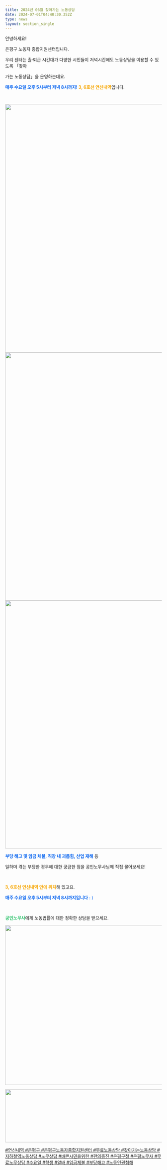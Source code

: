 ```yaml
---
title: 2024년 06월 찾아가는 노동상담
date: 2024-07-01T04:40:30.352Z
type: news
layout: section_single
---
```

<p id="SE-358e0851-e000-4f6e-961f-660fed6fea36" class="se-text-paragraph se-text-paragraph-align-left"><span id="SE-9df4ffa9-073d-4911-b69e-ee614a116919" class="se-fs-fs16 se-ff-system se-style-unset">안녕하세요!</span></p>
<p id="SE-84a80208-74fd-4cf0-ac8c-b004e605720a" class="se-text-paragraph se-text-paragraph-align-left"><span id="SE-7b64d73b-7184-4552-a3d4-7427066d5127" class="se-fs-fs16 se-ff-system se-style-unset">은평구 노동자 종합지원센터입니다.</span></p>
<p id="SE-8f5f7683-3cf7-4bca-b815-528150efbad4" class="se-text-paragraph se-text-paragraph-align-left"><span id="SE-bc823bfb-31ba-4f5c-a0b4-a97cf1d88b8c" class="se-fs-fs16 se-ff-system se-style-unset">우리 센터는&nbsp;</span><span id="SE-a00b4b08-2916-4353-897f-af33501eb19d" class="se-fs-fs16 se-ff-system se-style-unset">출&middot;퇴근 시간대가 다양한</span>&nbsp;<span id="SE-77124c27-51c5-4f1c-8f59-2248845e2947" class="se-fs-fs16 se-ff-system se-style-unset">시민들이 저녁시간에도 노동상담</span><span id="SE-7b4e714b-f033-4c84-bd43-051c8a725ec5" class="se-fs-fs16 se-ff-system se-style-unset">을 이용할 수 있도록 「</span><span id="SE-679abfee-16b5-4442-bbbb-dbdf95e0afe8" class="se-fs-fs16 se-ff-system se-style-unset">찾아</span></p>
<p id="SE-abf6e6da-4ee1-4370-8ff8-9e38cb5da006" class="se-text-paragraph se-text-paragraph-align-left"><span id="SE-40f15c9b-8dde-4719-99bb-6260ed21200c" class="se-fs-fs16 se-ff-system se-style-unset">가는 노동상담」을 운영하는데요.</span></p>
<p id="SE-41a2a788-dacd-4bbc-a914-732dd3170e06" class="se-text-paragraph se-text-paragraph-align-left"><span id="SE-57ca450b-ae1a-4abd-80ee-8f396f3633ac" class="se-fs-fs16 se-ff-system se-style-unset" style="color: #0c67f0;"><strong>매주 수요일 오후 5시부터 저녁 8시까지!</strong></span><span id="SE-83a6947a-b20c-4c2a-b41c-c9718fb27cab" class="se-fs-fs16 se-ff-system se-style-unset"><strong>&nbsp;</strong></span><span id="SE-06353209-4f82-4b09-8551-2f42d232ac56" class="se-fs-fs16 se-ff-system se-style-unset" style="color: #f7a602;"><strong>3, 6호선 연신내역</strong></span><span id="SE-6bbb0dc7-e5a8-4e21-a3ed-f4b1bd3eeb55" class="se-fs-fs16 se-ff-system se-style-unset">입니다.</span></p>
<p class="se-text-paragraph se-text-paragraph-align-left">&nbsp;</p>
<p class="se-text-paragraph se-text-paragraph-align-left"><img src="https://drive.tiny.cloud/1/engl1s97gj9hrxpoa7eh7z5f05ozxfm1box3nxkh4j7a43ei/ed4ab3ab-f6b4-4992-9c5f-a9bc15348299" alt="" width="596" height="796" /><img src="https://drive.tiny.cloud/1/engl1s97gj9hrxpoa7eh7z5f05ozxfm1box3nxkh4j7a43ei/8832f140-6586-448b-92ef-46c23e5b2021" alt="" width="596" height="795" /><img src="https://drive.tiny.cloud/1/engl1s97gj9hrxpoa7eh7z5f05ozxfm1box3nxkh4j7a43ei/67d3165e-2234-42eb-b333-80d53f4ca9fe" alt="" width="597" height="795" /></p>
<p id="SE-18e82d20-0704-4043-8aef-dafb6abfaeda" class="se-text-paragraph se-text-paragraph-align-left"><span id="SE-22e8d82a-aaa1-4403-b3e0-15b4e8ec02c3" class="se-fs-fs16 se-ff-system se-style-unset" style="color: #0c67f0;"><strong>부당 해고 및 임금 체불, 직장 내 괴롭힘, 산업 재해</strong></span><span id="SE-634b7d80-1e6f-4ede-aa70-04af81f22e7c" class="se-fs-fs16 se-ff-system se-style-unset">&nbsp;등</span></p>
<p id="SE-b4a755dc-3495-41ce-a900-c65f028d4fb0" class="se-text-paragraph se-text-paragraph-align-left"><span id="SE-0461d9cf-ac01-4cd5-af7f-8a163eb2a8e6" class="se-fs-fs16 se-ff-system se-style-unset">일하며 겪는 부당한 경우에 대한 궁금한 점을 공인노무사님께 직접 물어보세요!</span></p>
<p id="SE-7d5e6de1-cd05-407b-9a33-ccc73e36ca89" class="se-text-paragraph se-text-paragraph-align-left"><span id="SE-a01bca8d-6c6b-4c40-8434-778cf102182b" class="se-fs-fs16 se-ff-system se-style-unset">​</span></p>
<p id="SE-8e651f3c-241f-45f6-8794-2feaef43208f" class="se-text-paragraph se-text-paragraph-align-left"><span style="color: #f7a602;"><span id="SE-ca44afe0-f396-47b2-810c-4dd2bcd1453e" class="se-fs-fs16 se-ff-system se-style-unset"><strong>3, 6호선 연신내역&nbsp;</strong></span><span id="SE-7aa225dc-41ac-4743-b3ee-d4415f28c4c1" class="se-fs-fs16 se-ff-system se-style-unset"><strong>안에 위치</strong></span></span><span id="SE-22a28bf1-16cd-445f-a985-a5dfbc2209f8" class="se-fs-fs16 se-ff-system se-style-unset">해 있고요.</span></p>
<p id="SE-b6a31d4d-80ed-4ab2-a037-c5ca0dfb5d02" class="se-text-paragraph se-text-paragraph-align-left"><span style="color: #0c67f0;"><span id="SE-c247ff06-b0d0-4fe7-afac-39ad0f45f754" class="se-fs-fs16 se-ff-system se-style-unset"><strong>매주 수요일 오후 5시부터 저녁 8시까지입니다</strong></span><span id="SE-6f02e615-a032-4e6a-a4cc-1b96d4e2aca5" class="se-fs-fs16 se-ff-system se-style-unset">&nbsp;: )</span></span></p>
<p id="SE-32d559a4-92a8-4dad-bcd8-1a50e0c3dbab" class="se-text-paragraph se-text-paragraph-align-left"><span id="SE-d82ab41d-691f-4bbc-86b6-018c8af5e571" class="se-fs-fs16 se-ff-system se-style-unset">​</span></p>
<p id="SE-a6972a8e-df84-493e-9c90-2468f5e88d88" class="se-text-paragraph se-text-paragraph-align-left"><span id="SE-bed4f004-2dbf-4509-bbc9-d7a373235467" class="se-fs-fs16 se-ff-system se-style-unset" style="color: #2dc26b;"><strong>공인노무사</strong></span><span id="SE-750593d6-4d80-4672-9856-0609e70d33d6" class="se-fs-fs16 se-ff-system se-style-unset">에게 노동법률에 대한 정확한 상담을 받으세요.</span></p>
<p class="se-text-paragraph se-text-paragraph-align-left"><span class="se-fs-fs16 se-ff-system se-style-unset"><img src="https://drive.tiny.cloud/1/engl1s97gj9hrxpoa7eh7z5f05ozxfm1box3nxkh4j7a43ei/cbc6a4ac-609f-494c-9ca2-f11935dbb60b" alt="" width="512" height="512" /></span></p>
<p class="se-text-paragraph se-text-paragraph-align-left"><span class="se-fs-fs16 se-ff-system se-style-unset"><img src="https://drive.tiny.cloud/1/engl1s97gj9hrxpoa7eh7z5f05ozxfm1box3nxkh4j7a43ei/22dd5769-ffd0-4a6b-a481-3708a9f422db" alt="" width="652" height="170" /></span></p>
<div class="col-md-9">
<div class="body">
<p class="se-text-paragraph se-text-paragraph-align-left"><span class="se-fs-fs16 se-ff-system se-style-unset"><span id="SE-e155fb00-a4c5-4b0f-9fec-c980344307d3" class="se-fs-fs11 se-ff-system se-style-unset"><u><span class="__se-hash-tag">#연신내역</span>&nbsp;<span class="__se-hash-tag">#은평구</span></u></span><span id="SE-fafb2983-a84a-46d0-8338-1812d0226f41" class="se-fs-fs11 se-ff-system se-style-unset"><u>&nbsp;</u></span><span id="SE-e27c70e9-667f-4b95-8ecc-1c56b272127c" class="se-fs-fs11 se-ff-system se-style-unset"><u><span class="__se-hash-tag">#은평구노동자종합지원센터</span>&nbsp;<span class="__se-hash-tag">#무료노동상담</span>&nbsp;<span class="__se-hash-tag">#찾아가는노동상담</span></u></span><span id="SE-2f55a6ec-9248-4429-a7cf-e60953fde11e" class="se-fs-fs11 se-ff-system se-style-unset"><u>&nbsp;</u></span><span id="SE-f56afa9e-e7f8-4b5d-ab7d-bdd71cc828d4" class="se-fs-fs11 se-ff-system se-style-unset"><u><span class="__se-hash-tag">#지하철역노동상담</span></u></span><span id="SE-263442af-b093-4037-8470-08a6000544bc" class="se-fs-fs11 se-ff-system se-style-unset"><u>&nbsp;</u></span><span id="SE-98c4066b-63f9-4158-88c2-6582bf9c3a49" class="se-fs-fs11 se-ff-system se-style-unset"><u><span class="__se-hash-tag">#노무상담</span></u></span><span id="SE-d406e7ff-9de6-4f89-897a-74b1eeca4657" class="se-fs-fs11 se-ff-system se-style-unset"><u>&nbsp;</u></span><span id="SE-8dd03476-b389-47fe-ad79-fcf80bd0f5a0" class="se-fs-fs11 se-ff-system se-style-unset"><u><span class="__se-hash-tag">#바쁜시민을위한</span></u></span><span id="SE-168bff7d-9b0d-4c71-9c2e-03826af00079" class="se-fs-fs11 se-ff-system se-style-unset"><u>&nbsp;</u></span><span id="SE-4737b0f7-3db0-453d-9961-6bde058669db" class="se-fs-fs11 se-ff-system se-style-unset"><u><span class="__se-hash-tag">#편의증진</span>&nbsp;<span class="__se-hash-tag">#은평구청</span>&nbsp;<span class="__se-hash-tag">#은평노무사</span>&nbsp;<span class="__se-hash-tag">#무료노무상담</span>&nbsp;<span class="__se-hash-tag">#수요일</span>&nbsp;<span class="__se-hash-tag">#학생</span>&nbsp;<span class="__se-hash-tag">#알바</span>&nbsp;<span class="__se-hash-tag">#임금체불</span>&nbsp;<span class="__se-hash-tag">#부당해고</span>&nbsp;<span class="__se-hash-tag">#노동인권침해</span></u></span></span></p>
</div>
</div>